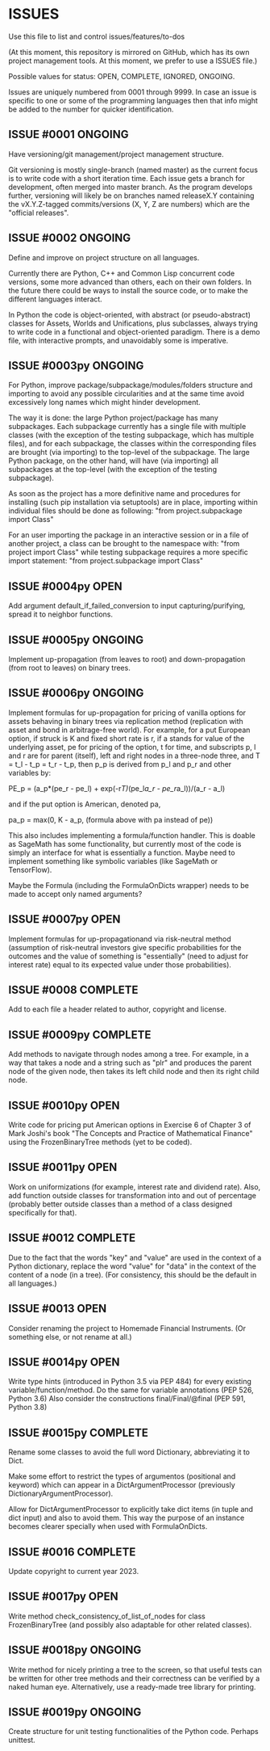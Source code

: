 # ISSUES

Use this file to list and control issues/features/to-dos

(At this moment, this repository is mirrored on GitHub, which has its own project management tools.
At this moment, we prefer to use a ISSUES file.)

Possible values for status: OPEN, COMPLETE, IGNORED, ONGOING.

Issues are uniquely numbered from 0001 through 9999. In case an issue is
specific to one or some of the programming languages then that info might
be added to the number for quicker identification.

## ISSUE #0001 ONGOING

Have versioning/git management/project management structure.

Git versioning is mostly single-branch (named master) as the current focus
is to write code with a short iteration time. Each issue gets a branch for
development, often merged into master branch. As the program develops
further, versioning will likely be on branches named releaseX.Y
containing the vX.Y.Z-tagged commits/versions (X, Y, Z are numbers) which
are the "official releases".

## ISSUE #0002 ONGOING

Define and improve on project structure on all languages.

Currently there are Python, C++ and Common Lisp concurrent code versions,
some more advanced than others, each on their own folders. In the future
there could be ways to install the source code, or to make the different
languages interact.

In Python the code is object-oriented, with abstract (or pseudo-abstract)
classes for Assets, Worlds and Unifications, plus subclasses, always
trying to write code in a functional and object-oriented paradigm. There
is a demo file, with interactive prompts, and unavoidably some is imperative.

## ISSUE #0003py ONGOING

For Python, improve package/subpackage/modules/folders structure and importing
to avoid any possible circularities and at the same time avoid excessively
long names which might hinder development.

The way it is done: the large Python project/package has many subpackages.
Each subpackage currently has a single file with multiple classes
(with the exception of the testing subpackage, which has multiple files),
and for each subpackage, the classes within the corresponding files are
brought (via importing) to the top-level of the subpackage. The large
Python package, on the other hand, will have (via importing) all
subpackages at the top-level (with the exception of the testing subpackage).

As soon as the project has a more definitive name and procedures for
installing (such pip installation via setuptools) are in place,
importing within individual files should be done as following:
"from project.subpackage import Class"

For an user importing the package in an interactive session or in
a file of another project, a class can be brought to the namespace with:
"from project import Class"
while testing subpackage requires a more specific import statement:
"from project.subpackage import Class"

## ISSUE #0004py OPEN

Add argument default_if_failed_conversion to input capturing/purifying,
spread it to neighbor functions.

## ISSUE #0005py ONGOING

Implement up-propagation (from leaves to root) and down-propagation
(from root to leaves) on binary trees.

## ISSUE #0006py ONGOING

Implement formulas for up-propagation  for pricing of vanilla options
for assets behaving in binary trees via replication method (replication
with asset and bond in arbitrage-free world). For example, for a put
European option, if struck is K and fixed short rate is r, if a stands
for value of the underlying asset, pe for pricing of the option, t for
time, and subscripts p, l and r are for parent (itself), left and right
nodes in a three-node three, and T = t_l - t_p = t_r - t_p, then p_p is
derived from p_l and p_r and other variables by:

PE_p = (a_p*(pe_r - pe_l) + exp(-r*T)*(pe_l*a_r - pe_r*a_l))/(a_r - a_l)

and if the put option is American, denoted pa,

pa_p = max(0, K - a_p, (formula above with pa instead of pe))

This also includes implementing a formula/function handler. This is doable
as SageMath has some functionality, but currently most of the code is
simply an interface for what is essentially a function. Maybe need to
implement something like symbolic variables (like SageMath or TensorFlow).

Maybe the Formula (including the FormulaOnDicts wrapper) needs to
be made to accept only named arguments?

## ISSUE #0007py OPEN

Implement formulas for up-propagationand via risk-neutral method
(assumption of risk-neutral investors give specific probabilities for the
outcomes and the value of something is "essentially" (need to adjust for
interest rate) equal to its expected value under those probabilities).

## ISSUE #0008 COMPLETE

Add to each file a header related to author, copyright and license.

## ISSUE #0009py COMPLETE

Add methods to navigate through nodes among a tree. For example, in a way that takes
a node and a string such as "plr" and produces the parent node of the given node,
then takes its left child node and then its right child node.

## ISSUE #0010py OPEN

Write code for pricing put American options in Exercise 6 of Chapter 3 of
Mark Joshi's book "The Concepts and Practice of Mathematical Finance"
using the FrozenBinaryTree methods (yet to be coded).

## ISSUE #0011py OPEN

Work on uniformizations (for example, interest rate and dividend rate).
Also, add function outside classes for transformation into and out of
percentage (probably better outside classes than a method of a class
designed specifically for that).

## ISSUE #0012 COMPLETE

Due to the fact that the words "key" and "value" are used in the context
of a Python dictionary, replace the word "value" for "data" in the context
of the content of a node (in a tree).
(For consistency, this should be the default in all languages.)

## ISSUE #0013 OPEN

Consider renaming the project to Homemade Financial Instruments.
(Or something else, or not rename at all.)

## ISSUE #0014py OPEN

Write type hints (introduced in Python 3.5 via PEP 484) for every existing
variable/function/method.
Do the same for variable annotations (PEP 526, Python 3.6)
Also consider the constructions final/Final/@final (PEP 591, Python 3.8)

## ISSUE #0015py COMPLETE

Rename some classes to avoid the full word Dictionary, abbreviating it
to Dict.

Make some effort to restrict the types of argumentos (positional and
keyword) which can appear in a DictArgumentProcessor (previously
DictionaryArgumentProcessor).

Allow for DictArgumentProcessor to explicitly take dict items
(in tuple and dict input) and also to avoid them. This way the purpose
of an instance becomes clearer specially when used with FormulaOnDicts.

## ISSUE #0016 COMPLETE

Update copyright to current year 2023.

## ISSUE #0017py OPEN

Write method check_consistency_of_list_of_nodes for class FrozenBinaryTree
(and possibly also adaptable for other related classes).

## ISSUE #0018py ONGOING

Write method for nicely printing a tree to the screen, so that useful
tests can be written for other tree methods and their correctness can
be verified by a naked human eye.
Alternatively, use a ready-made tree library for printing.

## ISSUE #0019py ONGOING

Create structure for unit testing functionalities of the Python code.
Perhaps unittest.
